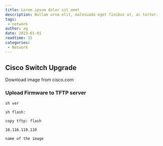 ```yaml
---
title: Lorem ipsum dolor sit amet
description: Nullam urna elit, malesuada eget finibus ut, ac tortor.
tags:
 - network
author: ag
date: 2023-01-01
readtime: 15
categories:
 - Network
---
```



## Cisco Switch Upgrade

Download image from cisco.com

### Upload Firmware to TFTP server

```cli
sh ver

sh flash:

copy tftp: flash

10.116.110.110

name of the image

```

